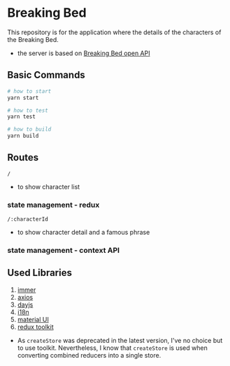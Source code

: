 # Breaking Bed

This repository is for the application where the details of the characters of the Breaking Bed.

- the server is based on [Breaking Bed open API](https://github.com/timbiles/Breaking-Bad--API)

## Basic Commands

```bash
# how to start
yarn start

# how to test
yarn test

# how to build
yarn build
```

## Routes

`/`

- to show character list

### state management - redux

`/:characterId`

- to show character detail and a famous phrase

### state management - context API

## Used Libraries

1. [immer](https://immerjs.github.io/immer/)
2. [axios](https://axios-http.com/es/docs/intro)
3. [dayjs](https://day.js.org/docs/en/display/calendar-time)
4. [i18n](https://react.i18next.com/guides/quick-start)
5. [material UI](https://mui.com/material-ui/getting-started/overview/)
6. [redux toolkit](https://redux.js.org/tutorials/fundamentals/part-8-modern-redux)

- As `createStore` was deprecated in the latest version, I've no choice but to use toolkit. Nevertheless, I know that `createStore` is used when converting combined reducers into a single store.
